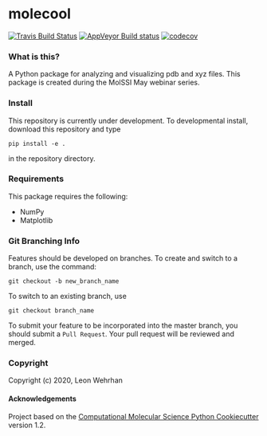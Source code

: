 molecool
==============================
[//]: # (Badges)
[![Travis Build Status](https://travis-ci.com/leonwehrhan/molecool.svg?branch=master)](https://travis-ci.com/leonwehrhan/molecool)
[![AppVeyor Build status](https://ci.appveyor.com/api/projects/status/REPLACE_WITH_APPVEYOR_LINK/branch/master?svg=true)](https://ci.appveyor.com/project/REPLACE_WITH_OWNER_ACCOUNT/molecool/branch/master)
[![codecov](https://codecov.io/gh/leonwehrhan/molecool/branch/master/graph/badge.svg)](https://codecov.io/gh/leonwehrhan/molecool/branch/master)

### What is this?

A Python package for analyzing and visualizing pdb and xyz files. This package is created during the MolSSI May webinar series.

### Install

This repository is currently under development. To developmental install, download this repository and type

`pip install -e .`

in the repository directory.

### Requirements

This package requires the following:
- NumPy
- Matplotlib

### Git Branching Info

Features should be developed on branches. To create and switch to a branch, use the command:

`git checkout -b new_branch_name`

To switch to an existing branch, use

`git checkout branch_name`

To submit your feature to be incorporated into the master branch, you should submit a `Pull Request`.
Your pull request will be reviewed and merged.

### Copyright

Copyright (c) 2020, Leon Wehrhan


#### Acknowledgements

Project based on the
[Computational Molecular Science Python Cookiecutter](https://github.com/molssi/cookiecutter-cms) version 1.2.
